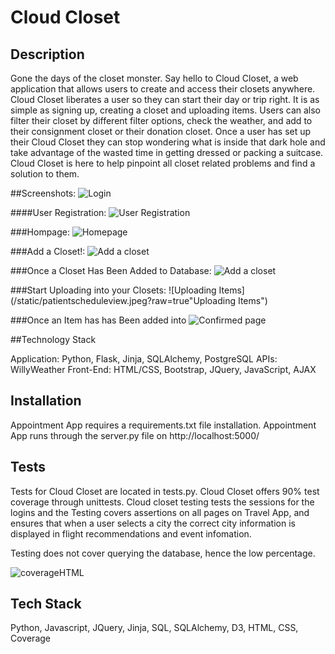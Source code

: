 # Cloud Closet


## Description

Gone the days of the closet monster. Say hello to Cloud Closet, a web application that allows users to create and access their closets anywhere. Cloud Closet liberates a user so they can start their day or trip right. It is as simple as signing up, creating a closet and uploading items. Users can also filter their closet by different filter options, check the weather, and add to their consignment closet or their donation closet. Once a user has set up their Cloud Closet they can stop wondering what is inside that dark hole and take advantage of the wasted time in getting dressed or packing a suitcase. Cloud Closet is here to help pinpoint all closet related problems and find a solution to them.


##Screenshots:
![Login](/static/homepage.jpeg?raw=true "Login Page")

####User Registration: 
![User Registration](/static/homepage.jpeg?raw=true "User Registration Page")

###Hompage:
![Homepage](/static/patientlogin.jpeg?raw=true "Homepage")

###Add a Closet!:
![Add a closet](/static/onceuserloggedin.jpeg?raw=true "Adding a Closet")

###Once a Closet Has Been Added to Database:
![Add a closet](/static/onceuserloggedin.jpeg?raw=true "Once a Closet has been added to database")

###Start Uploading into your Closets:
![Uploading Items](/static/patientscheduleview.jpeg?raw=true"Uploading Items")

###Once an Item has has Been added into 
![Confirmed page](/static/confirmedpage.jpeg?raw=true "Confirmed page")



##Technology Stack

Application: Python, Flask, Jinja, SQLAlchemy, PostgreSQL
APIs: WillyWeather
Front-End: HTML/CSS, Bootstrap, JQuery, JavaScript, AJAX


## Installation
Appointment App requires a requirements.txt file installation. Appointment App runs through the server.py file on http://localhost:5000/



## Tests

Tests for Cloud Closet are located in tests.py. Cloud Closet offers 90% test coverage through unittests. Cloud closet testing tests the sessions for the logins and the Testing covers assertions on all pages on Travel App, and ensures that when a user selects a city the correct city information is displayed in flight recommendations and event infomation. 

Testing does not cover querying the database, hence the low percentage.

![coverageHTML](/static/coverage.jpg?raw=true "Testing Coverage")

## Tech Stack
Python, Javascript, JQuery, Jinja, SQL, SQLAlchemy, D3, HTML, CSS, Coverage 


